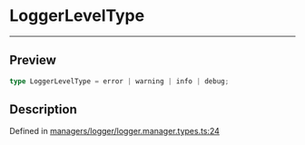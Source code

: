 
      
# LoggerLevelType

<div class="api-docs__separator" data-reactroot="">

---

</div><div class="api-docs__section">

## Preview

</div><div class="api-docs__preview type single">

```ts
type LoggerLevelType = error | warning | info | debug;
```

</div><div class="api-docs__section">

## Description

</div><div class="api-docs__description"><span class="api-docs__do-not-parse">



</span></div><div class="api-docs__definition">

Defined in [managers/logger/logger.manager.types.ts:24](https://github.com/BetterTyped/hyper-fetch/blob/1a97772c/packages/core/src/managers/logger/logger.manager.types.ts#L24)

</div>